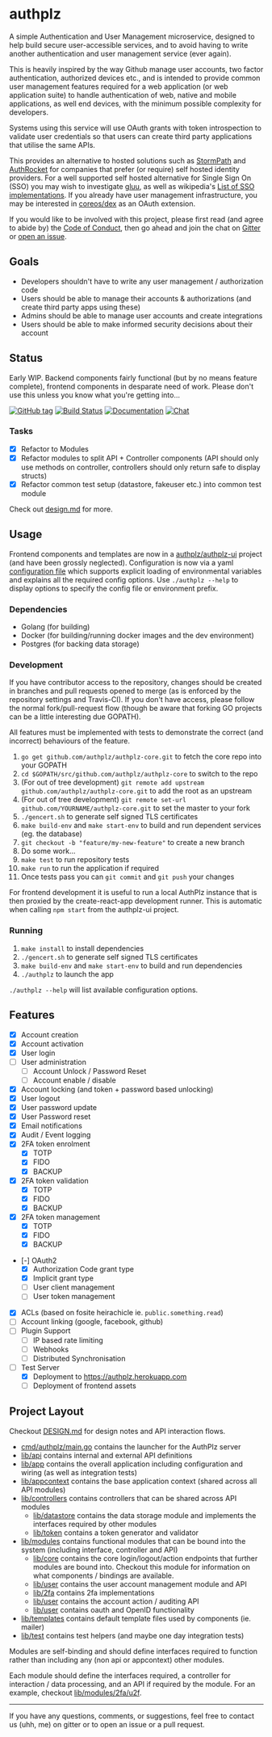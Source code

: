 # authplz

A simple Authentication and User Management microservice, designed to help build secure user-accessible services, and to avoid having to write another authentication and user management service (ever again).

This is heavily inspired by the way Github manage user accounts, two factor authentication, authorized devices etc., and is intended to provide common user management features required for a web application (or web application suite) to handle authentication of web, native and mobile applications, as well end devices, with the minimum possible complexity for developers.

Systems using this service will use OAuth grants with token introspection to validate user credentials so that users can create third party applications that utilise the same APIs.

This provides an alternative to hosted solutions such as [StormPath](https://stormpath.com/) and [AuthRocket](https://authrocket.com/) for companies that prefer (or require) self hosted identity providers. 
For a well supported self hosted alternative for Single Sign On (SSO) you may wish to investigate [gluu](https://www.gluu.org), as well as wikipedia's [List of SSO implementations](https://en.wikipedia.org/wiki/List_of_single_sign-on_implementations).
If you already have user management infrastructure, you may be interested in [coreos/dex](https://github.com/coreos/dex) as an OAuth extension.

If you would like to be involved with this project, please first read (and agree to abide by) the [Code of Conduct](https://github.com/authplz/authplz-core/blob/master/CONDUCT.md), then go ahead and join the chat on [Gitter](https://gitter.im/authplz/Lobby) or [open an issue](https://github.com/authplz/authplz-core/issues/new).

## Goals

- Developers shouldn't have to write any user management / authorization code
- Users should be able to manage their accounts & authorizations (and create third party apps using these)
- Admins should be able to manage user accounts and create integrations
- Users should be able to make informed security decisions about their account


## Status

Early WIP. Backend components fairly functional (but by no means feature complete), frontend components in desparate need of work. Please don't use this unless you know what you're getting into...

[![GitHub tag](https://img.shields.io/github/tag/authplz/authplz-core.svg)](https://github.com/authplz/authplz-core)
[![Build Status](https://travis-ci.org/authplz/authplz-core.svg)](https://travis-ci.org/authplz/authplz-core/branches)
[![Documentation](https://img.shields.io/badge/docs-godoc-blue.svg)](https://godoc.org/github.com/authplz/authplz-core)
[![Chat](https://img.shields.io/gitter/room/gitterHQ/gitter.svg)](https://gitter.im/authplz/Lobby)

### Tasks

- [X] Refactor to Modules
- [X] Refactor modules to split API + Controller components (API should only use methods on controller, controllers should only return safe to display structs)
- [X] Refactor common test setup (datastore, fakeuser etc.) into common test module

Check out [design.md](design.md) for more.

## Usage

Frontend components and templates are now in a [authplz/authplz-ui](https://github.com/authplz/authplz-ui) project (and have been grossly neglected).
Configuration is now via a yaml [configuration file](authplz.yml) which supports explicit loading of environmental variables and explains all the required config options. Use `./authplz --help` to display options to specify the config file or environment prefix.

### Dependencies

- Golang (for building)
- Docker (for building/running docker images and the dev environment)
- Postgres (for backing data storage)

### Development

If you have contributor access to the repository, changes should be created in branches and pull requests opened to merge (as is enforced by the repository settings and Travis-CI). If you don't have access, please follow the normal fork/pull-request flow (though be aware that forking GO projects can be a little interesting due GOPATH).

All features must be implemented with tests to demonstrate the correct (and incorrect) behaviours of the feature.

1. `go get github.com/authplz/authplz-core.git` to fetch the core repo into your GOPATH
2. `cd $GOPATH/src/github.com/authplz/authplz-core` to switch to the repo
3. (For out of tree development) `git remote add upstream github.com/authplz/authplz-core.git` to add the root as an upstream
4. (For out of tree development) `git remote set-url github.com/YOURNAME/authplz-core.git` to set the master to your fork
5. `./gencert.sh` to generate self signed TLS certificates
6. `make build-env` and `make start-env` to build and run dependent services (eg. the database)
7. `git checkout -b "feature/my-new-feature"` to create a new branch
8. Do some work...
9. `make test` to run repository tests
10. `make run` to run the application if required
11. Once tests pass you can `git commit` and `git push` your changes

For frontend development it is useful to run a local AuthPlz instance that is then proxied by the create-react-app development runner.
This is automatic when calling `npm start` from the authplz-ui project.

### Running

1. `make install` to install dependencies
2. `./gencert.sh` to generate self signed TLS certificates
3. `make build-env` and `make start-env` to build and run dependencies
4. `./authplz` to launch the app

`./authplz --help` will list available configuration options.

## Features

- [X] Account creation
- [X] Account activation
- [X] User login
- [ ] User administration
  - [ ] Account Unlock / Password Reset
  - [ ] Account enable / disable
- [X] Account locking (and token + password based unlocking)
- [X] User logout
- [X] User password update
- [X] User Password reset
- [X] Email notifications
- [X] Audit / Event logging
- [X] 2FA token enrolment
  - [X] TOTP
  - [X] FIDO
  - [X] BACKUP
- [X] 2FA token validation
  - [X] TOTP
  - [X] FIDO
  - [X] BACKUP
- [X] 2FA token management
  - [X] TOTP
  - [X] FIDO
  - [X] BACKUP
- [-] OAuth2
  - [X] Authorization Code grant type
  - [X] Implicit grant type
  - [ ] User client management
  - [ ] User token management
- [X] ACLs (based on fosite heirachicle ie. `public.something.read`)
- [ ] Account linking (google, facebook, github)
- [ ] Plugin Support
  - [ ] IP based rate limiting
  - [ ] Webhooks
  - [ ] Distributed Synchronisation
- [ ] Test Server
  - [X] Deployment to https://authplz.herokuapp.com
  - [ ] Deployment of frontend assets

## Project Layout

Checkout [DESIGN.md](DESIGN.md) for design notes and API interaction flows.

- [cmd/authplz/main.go](cmd/authplz/main.go) contains the launcher for the AuthPlz server
- [lib/api](lib/api) contains internal and external API definitions
- [lib/app](lib/app) contains the overall application including configuration and wiring (as well as integration tests)
- [lib/appcontext](lib/appcontext) contains the base application context (shared across all API modules)
- [lib/controllers](lib/controllers) contains controllers that can be shared across API modules
  - [lib/datastore](lib/datastore) contains the data storage module and implements the interfaces required by other modules
  - [lib/token](lib/controllers/token) contains a token generator and validator
- [lib/modules](lib/modules) contains functional modules that can be bound into the system (including interface, controller and API)
  - [lib/core](lib/modules/core) contains the core login/logout/action endpoints that further modules are bound into. Checkout this module for information on what components / bindings are available.
  - [lib/user](lib/modules/user) contains the user account management module and API
  - [lib/2fa](lib/modules/2fa) contains 2fa implementations
  - [lib/user](lib/modules/audit) contains the account action / auditing API
  - [lib/user](lib/modules/oauth) contains oauth and OpenID functionality
- [lib/templates](lib/templates) contains default template files used by components (ie. mailer)
- [lib/test](lib/test) contains test helpers (and maybe one day integration tests)

Modules are self-binding and should define interfaces required to function rather than including any (non api or appcontext) other modules.

Each module should define the interfaces required, a controller for interaction / data processing, and an API if required by the module. For an example, checkout [lib/modules/2fa/u2f](lib/modules/2fa/u2f).


------

If you have any questions, comments, or suggestions, feel free to contact us (uhh, me) on gitter or to open an issue or a pull request.
